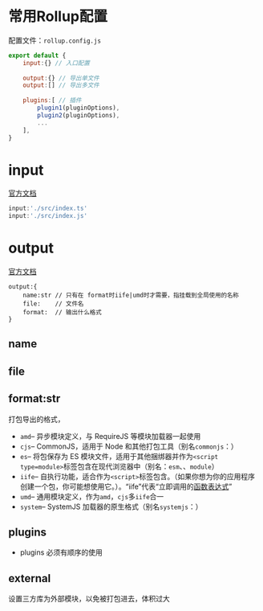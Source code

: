 # 常用Rollup配置

配置文件：`rollup.config.js`

```js
export default {
	input:{} // 入口配置
	
	output:{} // 导出单文件
	output:[] // 导出多文件
	
	plugins:[ // 插件
		plugin1(pluginOptions), 
		plugin2(pluginOptions), 
		...
    ],
}
```



# input

[官方文档](https://rollupjs.org/guide/en/#input)

```js
input:'./src/index.ts'
input:'./src/index.js'
```



# output

[官方文档](https://rollupjs.org/guide/en/#outputformat)

```tsx
output:{
	name:str // 只有在 format时iife|umd时才需要，指挂载到全局使用的名称
	file:    // 文件名
	format:  // 输出什么格式
}
```

## name



## file



## format:str

打包导出的格式，

- `amd`– 异步模块定义，与 RequireJS 等模块加载器一起使用
- `cjs`– CommonJS，适用于 Node 和其他打包工具（别名`commonjs`：）
- `es`– 将包保存为 ES 模块文件，适用于其他捆绑器并作为`<script type=module>`标签包含在现代浏览器中（别名：`esm`、、`module`）
- `iife`– 自执行功能，适合作为`<script>`标签包含。（如果你想为你的应用程序创建一个包，你可能想使用它。）。“iife”代表“立即调用的[函数表达式](https://developer.mozilla.org/en-US/docs/Web/JavaScript/Reference/Operators/function)”
- `umd`– 通用模块定义，作为`amd`，`cjs`多`iife`合一
- `system`– SystemJS 加载器的原生格式（别名`systemjs`：）



## plugins

- plugins 必须有顺序的使用



## external

设置三方库为外部模块，以免被打包进去，体积过大

